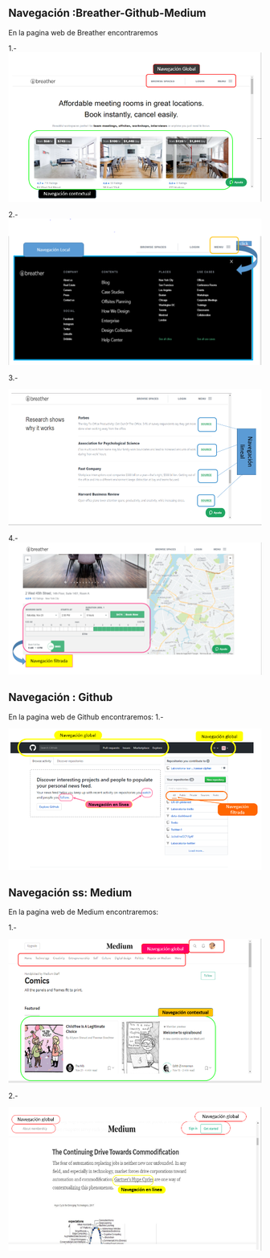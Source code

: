 ## Navegación :Breather-Github-Medium

En la pagina web de Breather encontraremos

1.-
![Con titulo](assets/img/b-1.PNG "titulo")

2.-
![Con titulo](assets/img/b-2.PNG "titulo")

3.-

![Con titulo](assets/img/b-3.PNG "titulo")

4.-
![Con titulo](assets/img/b-4.PNG "titulo")

## Navegación : Github
En la pagina web de Github encontraremos:
1.-

![Con titulo](assets/img/github.1.PNG "titulo")


## Navegación ss: Medium
En la pagina web de Medium encontraremos:

1.-

![Con titulo](assets/img/mediu-1.PNG "titulo")

2.-

![Con titulo](assets/img/mediu-2.PNG "titulo")
